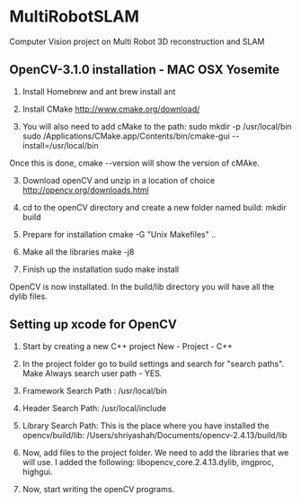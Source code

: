 # MultiRobotSLAM
Computer Vision project on Multi Robot 3D reconstruction and SLAM

## OpenCV-3.1.0 installation - MAC OSX Yosemite

1. Install Homebrew and ant
brew install ant

2. Install CMake
http://www.cmake.org/download/ 

3. You will also need to add cMake to the path: sudo mkdir -p /usr/local/bin               
sudo /Applications/CMake.app/Contents/bin/cmake-gui --install=/usr/local/bin

Once this is done, cmake --version will show the version of cMAke. 

3. Download openCV and unzip in a location of choice
http://opencv.org/downloads.html

4. cd to the openCV directory and create a new folder named build: 
mkdir build

5. Prepare for installation
cmake -G "Unix Makefiles" ..

6. Make all the libraries
 make -j8

7. Finish up the installation
sudo make install

OpenCV is now installated. In the build/lib directory you will have all the dylib files. 

## Setting up xcode for OpenCV
1. Start by creating a new C++ project
New - Project - C++

2. In the project folder go to build settings and search for "search paths". Make Always search user path - YES.

3. Framework Search Path : /usr/local/bin

4. Header Search Path: /usr/local/include

5. Library Search Path: This is the place where you have installed the opencv/build/lib:
 /Users/shriyashah/Documents/opencv-2.4.13/build/lib

6. Now, add files to the project folder. We need to add the libraries that we will use. I added the following:
libopencv_core.2.4.13.dylib, imgproc, highgui. 

7. Now, start writing the openCV programs. 
